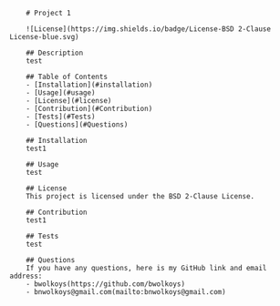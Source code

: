
        # Project 1 

        ![License](https://img.shields.io/badge/License-BSD 2-Clause License-blue.svg)

        ## Description
        test

        ## Table of Contents
        - [Installation](#installation)
        - [Usage](#usage)
        - [License](#license)
        - [Contribution](#Contribution)
        - [Tests](#Tests)
        - [Questions](#Questions)

        ## Installation
        test1

        ## Usage
        test

        ## License
        This project is licensed under the BSD 2-Clause License.

        ## Contribution
        test1

        ## Tests
        test

        ## Questions
        If you have any questions, here is my GitHub link and email address:
        - bwolkoys(https://github.com/bwolkoys)
        - bnwolkoys@gmail.com(mailto:bnwolkoys@gmail.com)
    